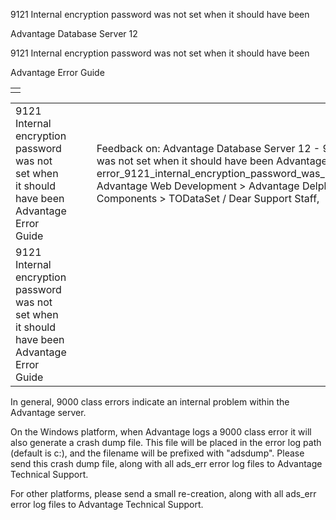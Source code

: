 9121 Internal encryption password was not set when it should have been




Advantage Database Server 12  

9121 Internal encryption password was not set when it should have been

Advantage Error Guide

|  |
| --- |
|  |

|  |  |  |  |  |
| --- | --- | --- | --- | --- |
| 9121 Internal encryption password was not set when it should have been  Advantage Error Guide |  |  | Feedback on: Advantage Database Server 12 - 9121 Internal encryption password was not set when it should have been Advantage Error Guide error\_9121\_internal\_encryption\_password\_was\_not\_set\_when\_it\_should\_have\_been Advantage Web Development > Advantage Delphi OData Client > Delphi OData Components > TODataSet / Dear Support Staff, |  |
| 9121 Internal encryption password was not set when it should have been  Advantage Error Guide |  |  |  |  |

In general, 9000 class errors indicate an internal problem within the Advantage server.

On the Windows platform, when Advantage logs a 9000 class error it will also generate a crash dump file. This file will be placed in the error log path (default is c:\), and the filename will be prefixed with "adsdump". Please send this crash dump file, along with all ads\_err error log files to Advantage Technical Support.

For other platforms, please send a small re-creation, along with all ads\_err error log files to Advantage Technical Support.